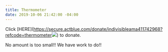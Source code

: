 ```yaml
---
title: Thermometer
date: 2019-10-06 21:42:00 -04:00
---
```


Click [HERE](https://secure.actblue.com/donate/indivisibleama411742968?refcode=thermometer<img src="https://secure.actblue.com/goals/70268.png?size=large&style=dark"/>) to donate.

No amount is too small!!  We have work to do!!